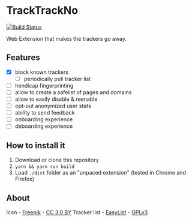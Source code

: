 # TrackTrackNo
[![Build Status](https://travis-ci.org/kdzwinel/TrackTrackNo.svg?branch=master)](https://travis-ci.org/kdzwinel/TrackTrackNo)

Web Extension that makes the trackers go away.

## Features
- [x] block known trackers
  - [ ] periodically pull tracker list
- [ ] hendicap fingerprinting
- [ ] allow to create a safelist of pages and domains
- [ ] allow to easily disable & reenable
- [ ] opt-out anonymized user stats
- [ ] ability to send feedback
- [ ] onboarding experience
- [ ] deboarding experience

## How to install it
1. Download or clone this repository
1. `yarn && yarn run build`
1. Load `./dist` folder as an "unpaced extension" (tested in Chrome and Firefox)

## About
Icon - [Freepik](http://www.freepik.com) - [CC 3.0 BY](http://creativecommons.org/licenses/by/3.0/)
Tracker list - [EasyList](https://easylist.to/) - [GPLv3](https://easylist.to/pages/licence.html)
